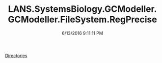﻿---
title: LANS.SystemsBiology.GCModeller.GCModeller.FileSystem.RegPrecise
date: 6/13/2016 9:11:11 PM
---

[Directories](T-LANS.SystemsBiology.GCModeller.GCModeller.FileSystem.RegPrecise.Directories.html)

